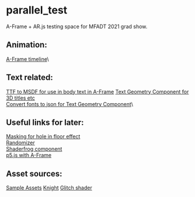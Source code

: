 # parallel_test
A-Frame + AR.js testing space for MFADT 2021 grad show.  

## Animation: ##
[A-Frame timeline](https://github.com/supermedium/superframe/tree/master/components/animation-timeline/)\

## Text related: ##
[TTF to MSDF for use in body text in A-Frame](https://msdf-bmfont.donmccurdy.com/)
[Text Geometry Component for 3D titles etc](https://github.com/supermedium/superframe/tree/master/components/text-geometry/)\
[Convert fonts to json for Text Geometry Component](http://gero3.github.io/facetype.js/)\

## Useful links for later: ##
[Masking for hole in floor effect](https://stackoverflow.com/questions/56192021/how-to-declare-a-mask-material-using-a-frame-js)\
[Randomizer](https://github.com/supermedium/superframe/tree/master/components/randomizer/)\
[Shaderfrog component](https://github.com/msj121/aframeFrogShaders)\
[p5.js with A-Frame](https://editor.p5js.org/micuat/sketches/0waMKDEi)

## Asset sources: ##
[Sample Assets](https://github.com/aframevr/sample-assets/tree/master/assets)
[Knight](https://sketchfab.com/3d-models/warcraft-3-alliance-footmanfanmade-201452e568064aedadccfafb668ef6a5)
[Glitch shader](https://shaderfrog.com/app/view/1932)

